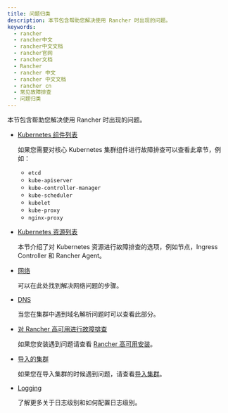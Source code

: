 ```yaml
---
title: 问题归类
description: 本节包含帮助您解决使用 Rancher 时出现的问题。
keywords:
  - rancher
  - rancher中文
  - rancher中文文档
  - rancher官网
  - rancher文档
  - Rancher
  - rancher 中文
  - rancher 中文文档
  - rancher cn
  - 常见故障排查
  - 问题归类
---
```


本节包含帮助您解决使用 Rancher 时出现的问题。

- [Kubernetes 组件列表](/docs/rancher2.5/troubleshooting/kubernetes-components/)

  如果您需要对核心 Kubernetes 集群组件进行故障排查可以查看此章节，例如：

  - `etcd`
  - `kube-apiserver`
  - `kube-controller-manager`
  - `kube-scheduler`
  - `kubelet`
  - `kube-proxy`
  - `nginx-proxy`

- [Kubernetes 资源列表](/docs/rancher2.5/troubleshooting/kubernetes-resources/)

  本节介绍了对 Kubernetes 资源进行故障排查的选项，例如节点，Ingress Controller 和 Rancher Agent。

- [网络](/docs/rancher2.5/troubleshooting/networking/)

  可以在此处找到解决网络问题的步骤。

- [DNS](/docs/rancher2.5/troubleshooting/dns/)

  当您在集群中遇到域名解析问题时可以查看此部分。

- [对 Rancher 高可用进行故障排查](/docs/rancher2.5/troubleshooting/rancherha/)

  如果您安装遇到问题请查看 [Rancher 高可用安装](/docs/rancher2.5/installation/install-rancher-on-k8s/)。

- [导入的集群](/docs/rancher2.5/troubleshooting/imported-clusters/)

  如果您在导入集群的时候遇到问题，请查看[导入集群](/docs/rancher2/cluster-provisioning/imported-clusters/)。

- [Logging](/docs/rancher2.5/troubleshooting/logging/)

  了解更多关于日志级别和如何配置日志级别。

